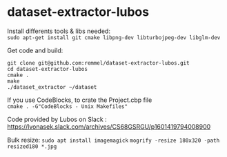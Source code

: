 # dataset-extractor-lubos

Install differents tools & libs needed:  
`sudo apt-get install git cmake libpng-dev libturbojpeg-dev libglm-dev`

Get code and build:  

```
git clone git@github.com:remmel/dataset-extractor-lubos.git
cd dataset-extractor-lubos
cmake .
make
./dataset_extractor ~/dataset
```


If you use CodeBlocks, to crate the Project.cbp file  
`cmake . -G"CodeBlocks - Unix Makefiles"`

Code provided by Lubos on Slack : https://lvonasek.slack.com/archives/CS68GSRGU/p1601419794008900



Bulk resize:
`sudo apt install imagemagick`
`mogrify -resize 180x320 -path resized180 *.jpg`

